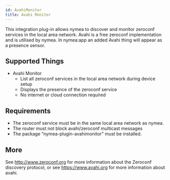 ```yaml
---
id: AvahiMonitor
title: Avahi Monitor
---
```


This integration plug-in allows nymea to discover and monitor zeroconf services in the local area network. 
Avahi is a free zeroconf implementation and is utilised by nymea. In nymea:app an added Avahi thing will appear as a presence sensor.

## Supported Things

* Avahi Monitor
    * List all zeroconf services in the local area network during device setup
    * Displays the presence of the zeroconf service
    * No internet or cloud connection required

## Requirements

* The zeroconf service must be in the same local area network as nymea.
* The router must not block avahi/zeroconf multicast messages
* The package “nymea-plugin-avahimonitor” must be installed.

## More
See http://www.zeroconf.org for more information about the Zeroconf discovery protocol, or see https://www.avahi.org for more information about avahi.
